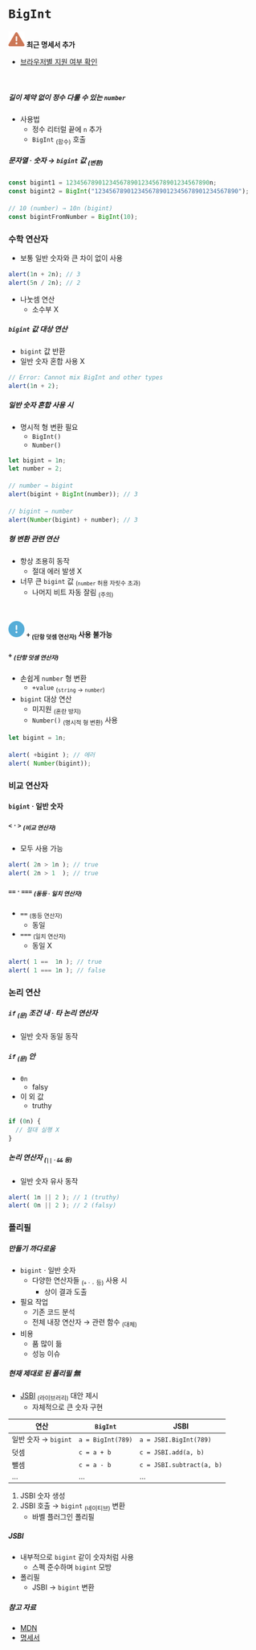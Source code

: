 `BigInt`
====

<img src="../../images/commons/icons/triangle-exclamation-solid.svg" /> **최근 명세서 추가**

- [브라우저별 지원 여부 확인](https://caniuse.com/#feat=bigint)

<br />

##### 길이 제약 없이 정수 다룰 수 있는 `number`
- 사용법
  - 정수 리터럴 끝에 `n` 추가
  - `BigInt` <sub>(함수)</sub> 호출

##### 문자열 · 숫자 → `bigint` 값 <sub>(변환)</sub>
```javascript
const bigint1 = 1234567890123456789012345678901234567890n;
const bigint2 = BigInt("1234567890123456789012345678901234567890");

// 10 (number) → 10n (bigint)
const bigintFromNumber = BigInt(10);
```

### 수학 연산자
- 보통 일반 숫자와 큰 차이 없이 사용
```javascript
alert(1n + 2n); // 3
alert(5n / 2n); // 2
```
- 나눗셈 연산
  - 소수부 X

##### `bigint` 값 대상 연산
- `bigint` 값 반환
- 일반 숫자 혼합 사용 X
```javascript
// Error: Cannot mix BigInt and other types
alert(1n + 2);
```

##### 일반 숫자 혼합 사용 시
- 명시적 형 변환 필요
  - `BigInt()`
  - `Number()`
```javascript
let bigint = 1n;
let number = 2;

// number → bigint
alert(bigint + BigInt(number)); // 3

// bigint → number
alert(Number(bigint) + number); // 3
```

##### 형 변환 관련 연산
- 항상 조용히 동작
  - 절대 에러 발생 X
- 너무 큰 `bigint` 값 <sub>(`number` 허용 자릿수 초과)</sub>
  - 나머지 비트 자동 잘림 <sub>(주의)</sub>

<br />

<img src="../../images/commons/icons/circle-exclamation-solid.svg" /> **`+` <sub>(단항 덧셈 연산자)</sub> 사용 불가능**

##### `+` <sub>(단항 덧셈 연산자)</sub>
- 손쉽게 `number` 형 변환
  - `+value` <sub>(`string` → `number`)</sub>
- `bigint` 대상 연산
  - 미지원 <sub>(혼란 방지)</sub>
  - `Number()` <sub>(명시적 형 변환)</sub> 사용
```javascript
let bigint = 1n;

alert( +bigint ); // 에러
alert( Number(bigint));
```

### 비교 연산자

#### `bigint` · 일반 숫자

##### `<` · `>` <sub>(비교 연산자)</sub>
- 모두 사용 가능
```javascript
alert( 2n > 1n ); // true
alert( 2n > 1  ); // true
```

##### `==` · `===` <sub>(동등 · 일치 연산자)</sub>
- `==` <sub>(동등 연산자)</sub>
  - 동일
- `===` <sub>(일치 연산자)</sub>
  - 동일 X
```javascript
alert( 1 ==  1n ); // true
alert( 1 === 1n ); // false
```

### 논리 연산

##### `if` <sub>(문)</sub> 조건 내 · 타 논리 연산자
- 일반 숫자 동일 동작

##### `if` <sub>(문)</sub> 안
- `0n`
  - falsy
- 이 외 값
  - truthy
```javascript
if (0n) {
  // 절대 실행 X
}
```

##### 논리 연산자 <sub>(`||` · `&&` 등)</sub>
- 일반 숫자 유사 동작
```javascript
alert( 1n || 2 ); // 1 (truthy)
alert( 0n || 2 ); // 2 (falsy)
```

### 폴리필

##### 만들기 까다로움
- `bigint` · 일반 숫자
  - 다양한 연산자들 <sub>(`+` · `-` 등)</sub> 사용 시
    - 상이 결과 도출
- 필요 작업
  - 기존 코드 분석
  - 전체 내장 연산자 → 관련 함수 <sub>(대체)</sub>
- 비용
  - 품 많이 듦
  - 성능 이슈

##### 현재 제대로 된 폴리필 無
- [JSBI](https://github.com/GoogleChromeLabs/jsbi) <sub>(라이브러리)</sub> 대안 제시
  - 자체적으로 큰 숫자 구현

|연산|`BigInt`|JSBI|
|---|---|---|
|일반 숫자 → `bigint`|`a = BigInt(789)`|`a = JSBI.BigInt(789)`|
|덧셈|`c = a + b`|`c = JSBI.add(a, b)`|
|뺄셈|`c = a - b`|`c = JSBI.subtract(a, b)`|
|…|…|…|

1. JSBI 숫자 생성
2. JSBI 호출 → `bigint` <sub>(네이티브)</sub> 변환
    - 바벨 플러그인 폴리필

##### JSBI
- 내부적으로 `bigint` 같이 숫자처럼 사용
  - 스펙 준수하며 `bigint` 모방
- 폴리필
  - JSBI → `bigint` 변환

##### 참고 자료
- [MDN](https://developer.mozilla.org/en-US/docs/Web/JavaScript/Reference/Global_Objects/BigInt)
- [명세서](https://tc39.es/ecma262/#sec-bigint-objects)
